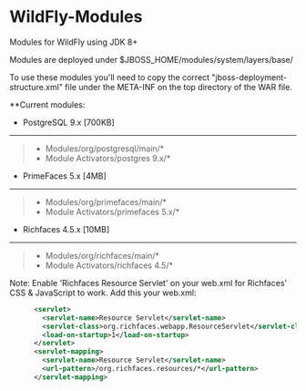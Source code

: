 WildFly-Modules
================
Modules for WildFly using JDK 8+

Modules are deployed under $JBOSS_HOME/modules/system/layers/base/

To use these modules you'll need to copy the correct "jboss-deployment-structure.xml" file under the META-INF on the top directory of the WAR file.

**Current modules:

- PostgreSQL 9.x [700KB]
-------------------------------------------------
> - Modules/org/postgresql/main/*
> - Module Activators/postgres 9.x/*

- PrimeFaces 5.x [4MB]
-------------------------------------------------
> - Modules/org/primefaces/main/*
> - Module Activators/primefaces 5.x/*

- Richfaces 4.5.x [10MB]
-------------------------------------------------
> - Modules/org/richfaces/main/*
> - Module Activators/richfaces 4.5/*

Note: Enable 'Richfaces Resource Servlet' on your web.xml for Richfaces' CSS & JavaScript to work. Add this your web.xml:
```xml
      <servlet>
        <servlet-name>Resource Servlet</servlet-name>
        <servlet-class>org.richfaces.webapp.ResourceServlet</servlet-class>
        <load-on-startup>1</load-on-startup>
      </servlet>
      <servlet-mapping>
        <servlet-name>Resource Servlet</servlet-name>
        <url-pattern>/org.richfaces.resources/*</url-pattern>
      </servlet-mapping>
```

